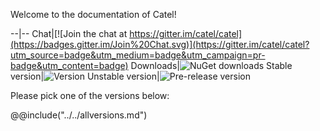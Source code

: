 Welcome to the documentation of Catel!

--|--
Chat|[![Join the chat at https://gitter.im/catel/catel](https://badges.gitter.im/Join%20Chat.svg)](https://gitter.im/catel/catel?utm_source=badge&utm_medium=badge&utm_campaign=pr-badge&utm_content=badge)
Downloads|![NuGet downloads](https://img.shields.io/nuget/dt/catel.core.svg)
Stable version|![Version](https://img.shields.io/nuget/v/catel.core.svg)
Unstable version|![Pre-release version](https://img.shields.io/nuget/vpre/catel.core.svg)


Please pick one of the versions below:

@@include("../../allversions.md")